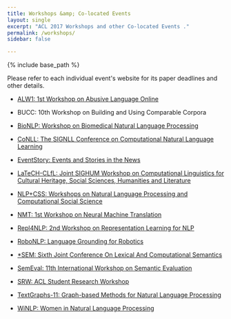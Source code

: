 ```yaml
---
title: Workshops &amp; Co-located Events
layout: single
excerpt: "ACL 2017 Workshops and other Co-located Events ."
permalink: /workshops/
sidebar: false

---
```

{% include base_path %}

Please refer to each individual event's website for its paper deadlines and other details. 

- [ALW1: 1st Workshop on Abusive Language Online](https://sites.google.com/site/abusivelanguageworkshop2017/)

- BUCC: 10th Workshop on Building and Using Comparable Corpora 

- [BioNLP: Workshop on Biomedical Natural Language Processing](https://www.aclweb.org/aclwiki/index.php?title=SIGBIOMED)

- [CoNLL: The SIGNLL Conference on Computational Natural Language Learning](http://www.conll.org)

- [EventStory: Events and Stories in the News](https://sites.google.com/site/eventsandstoriesinthenews/)

- [LaTeCH-CLfL: Joint SIGHUM Workshop on Computational Linguistics for Cultural Heritage, Social Sciences, Humanities and Literature](https://sighum.wordpress.com/events/latech-clfl-2017/)

- [NLP+CSS: Workshops on Natural Language Processing and Computational Social Science](https://sites.google.com/site/nlpandcss/nlp-css-at-acl-2017)

- [NMT: 1st Workshop on Neural Machine Translation](https://sites.google.com/site/acl17nmt/)

- [Repl4NLP: 2nd Workshop on Representation Learning for NLP](https://sites.google.com/site/repl4nlp2017/)

- [RoboNLP: Language Grounding for Robotics](https://robonlp2017.github.io)

- [*SEM: Sixth Joint Conference On Lexical And Computational Semantics](https://sites.google.com/site/carabirubi3251651561/)

- [SemEval: 11th International Workshop on Semantic Evaluation](http://alt.qcri.org/semeval2017/)

- [SRW: ACL Student Research Workshop](https://sites.google.com/site/aclsrw2017/)

- [TextGraphs-11: Graph-based Methods for Natural Language Processing](https://sites.google.com/site/textgraphs2017/)

- [WiNLP: Women in Natural Language Processing](http://www.winlp.org/winlp-workshop/)

